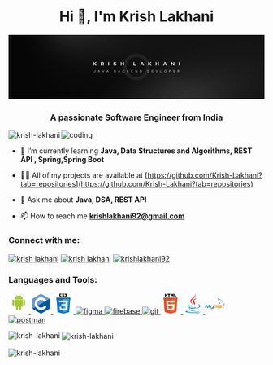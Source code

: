 
<h1 align="center">Hi 👋, I'm Krish Lakhani</h1>
<div align="center"> <img src="https://github.com/Krish-Lakhani/Krish-Lakhani/blob/main/Black Gradient Minimalist Corporate Business Personal Profile New LinkedIn Banner.png"> </div>
<h3 align="center">A passionate Software Engineer from India</h3>
<img align="right" alt="coding" width="400" src="https://www.wingstechsolutions.com/wp-content/uploads/2022/03/full-stack-development.gif">

<p align="left"> <img src="https://komarev.com/ghpvc/?username=krish-lakhani&label=Profile%20views&color=0e75b6&style=flat" alt="krish-lakhani" /> </p>

- 🌱 I’m currently learning **Java, Data Structures and Algorithms, REST API , Spring,Spring Boot**

- 👨‍💻 All of my projects are available at [https://github.com/Krish-Lakhani?tab=repositories](https://github.com/Krish-Lakhani?tab=repositories)

- 💬 Ask me about **Java, DSA, REST API**

- 📫 How to reach me **krishlakhani92@gmail.com**

<h3 align="left">Connect with me:</h3>
<p align="left">
<a href="https://twitter.com/krish lakhani" target="blank"><img align="center" src="https://raw.githubusercontent.com/rahuldkjain/github-profile-readme-generator/master/src/images/icons/Social/twitter.svg" alt="krish lakhani" height="30" width="40" /></a>
<a href="https://linkedin.com/in/krish lakhani" target="blank"><img align="center" src="https://raw.githubusercontent.com/rahuldkjain/github-profile-readme-generator/master/src/images/icons/Social/linked-in-alt.svg" alt="krish lakhani" height="30" width="40" /></a>
<a href="https://www.leetcode.com/krishlakhani92" target="blank"><img align="center" src="https://raw.githubusercontent.com/rahuldkjain/github-profile-readme-generator/master/src/images/icons/Social/leet-code.svg" alt="krishlakhani92" height="30" width="40" /></a>
</p>

<h3 align="left">Languages and Tools:</h3>
<p align="left"> <a href="https://developer.android.com" target="_blank" rel="noreferrer"> <img src="https://raw.githubusercontent.com/devicons/devicon/master/icons/android/android-original-wordmark.svg" alt="android" width="40" height="40"/> </a> <a href="https://www.cprogramming.com/" target="_blank" rel="noreferrer"> <img src="https://raw.githubusercontent.com/devicons/devicon/master/icons/c/c-original.svg" alt="c" width="40" height="40"/> </a> <a href="https://www.w3schools.com/css/" target="_blank" rel="noreferrer"> <img src="https://raw.githubusercontent.com/devicons/devicon/master/icons/css3/css3-original-wordmark.svg" alt="css3" width="40" height="40"/> </a> <a href="https://www.figma.com/" target="_blank" rel="noreferrer"> <img src="https://www.vectorlogo.zone/logos/figma/figma-icon.svg" alt="figma" width="40" height="40"/> </a> <a href="https://firebase.google.com/" target="_blank" rel="noreferrer"> <img src="https://www.vectorlogo.zone/logos/firebase/firebase-icon.svg" alt="firebase" width="40" height="40"/> </a> <a href="https://git-scm.com/" target="_blank" rel="noreferrer"> <img src="https://www.vectorlogo.zone/logos/git-scm/git-scm-icon.svg" alt="git" width="40" height="40"/> </a> <a href="https://www.w3.org/html/" target="_blank" rel="noreferrer"> <img src="https://raw.githubusercontent.com/devicons/devicon/master/icons/html5/html5-original-wordmark.svg" alt="html5" width="40" height="40"/> </a> <a href="https://www.java.com" target="_blank" rel="noreferrer"> <img src="https://raw.githubusercontent.com/devicons/devicon/master/icons/java/java-original.svg" alt="java" width="40" height="40"/> </a> <a href="https://www.mysql.com/" target="_blank" rel="noreferrer"> <img src="https://raw.githubusercontent.com/devicons/devicon/master/icons/mysql/mysql-original-wordmark.svg" alt="mysql" width="40" height="40"/> </a> <a href="https://postman.com" target="_blank" rel="noreferrer"> <img src="https://www.vectorlogo.zone/logos/getpostman/getpostman-icon.svg" alt="postman" width="40" height="40"/> </a> </p>

<p><img align="left" src="https://github-readme-stats.vercel.app/api/top-langs?username=krish-lakhani&show_icons=true&locale=en&layout=compact" alt="krish-lakhani" /></p>

<p>&nbsp;<img align="center" src="https://github-readme-stats.vercel.app/api?username=krish-lakhani&show_icons=true&locale=en" alt="krish-lakhani" /></p>

<p><img align="center" src="https://github-readme-streak-stats.herokuapp.com/?user=krish-lakhani&" alt="krish-lakhani" /></p>

